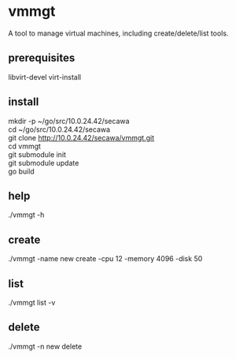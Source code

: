# vmmgt
A tool to manage virtual machines, including create/delete/list tools.

## prerequisites
libvirt-devel virt-install

## install
mkdir -p ~/go/src/10.0.24.42/secawa  
cd ~/go/src/10.0.24.42/secawa  
git clone http://10.0.24.42/secawa/vmmgt.git  
cd vmmgt  
git submodule init  
git submodule update  
go build  

## help
./vmmgt -h

## create
./vmmgt -name new create -cpu 12 -memory 4096 -disk 50

## list
./vmmgt list -v

## delete
./vmmgt -n new delete
